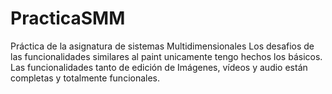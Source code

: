 # PracticaSMM
Práctica de la asignatura de sistemas Multidimensionales
Los desafios de las funcionalidades similares al paint unicamente tengo hechos los básicos.
Las funcionalidades tanto de edición de Imágenes, vídeos y audio están completas y totalmente funcionales.
